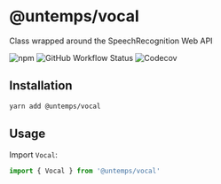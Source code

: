 # @untemps/vocal

Class wrapped around the SpeechRecognition Web API

![npm](https://img.shields.io/npm/v/@untemps/vocal?style=for-the-badge)
![GitHub Workflow Status](https://img.shields.io/github/workflow/status/untemps/vocal/deploy?style=for-the-badge)
![Codecov](https://img.shields.io/codecov/c/github/untemps/vocal?style=for-the-badge)

## Installation

```bash
yarn add @untemps/vocal
```

## Usage

Import `Vocal`:

```javascript
import { Vocal } from '@untemps/vocal'
```
